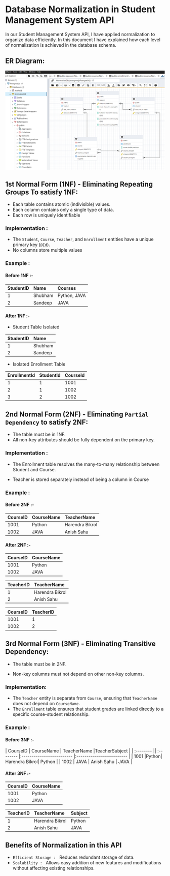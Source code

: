 
# Database Normalization in Student Management System API

In our Student Management System API, I have applied
normalization to organize data efficiently. In this document I have explained
how each level of normalization is achieved in the database schema.

## ER Diagram:

![ERD image](./Screenshots/ER_Diagram.png)

## 1st Normal Form (1NF) - Eliminating Repeating Groups To satisfy 1NF:

- Each table contains atomic (indivisible) values.
- Each column contains only a single type of data.
- Each row is uniquely identifiable

### Implementation : 
- The `Student`, `Course`, `Teacher`, and `Enrollment` entities have a unique primary key (`@Id`).
- No columns store multiple values

### Example : 
#### Before 1NF :- 

| StudentID |  Name                | Courses |
| :-------- |:------------------------- | :--------|
| 1| Shubham | Python, JAVA|
| 2 | Sandeep | JAVA |

#### After 1NF :-
- Student Table Isolated

| StudentID |  Name                |
| :-------- |:------------------------- |
| 1 | Shubham |
| 2 | Sandeep |

- Isolated Enrollment Table

| EnrollmentId |  StudentId                | CourseId |
| :-------- |:------------------------- | :--------|
| 1| 1 | 1001|
| 2 | 1 | 1002 |
| 3 | 2 | 1002 |


## 2nd Normal Form (2NF) - Eliminating `Partial Dependency` to satisfy 2NF:

- The table must be in 1NF.
- All non-key attributes should be fully dependent on the primary key.


### Implementation : 
- The Enrollment table resolves the many-to-many relationship between Student and Course.

- Teacher is stored separately instead of being a column in Course

### Example : 
#### Before 2NF :- 

| CourseID |  CourseName                | TeacherName |
| :-------- |:------------------------- | :--------|
| 1001| Python | Harendra Bikrol|
| 1002 | JAVA | Anish Sahu |

#### After 2NF :-
| CourseID |  CourseName                |
| :-------- |:------------------------- |
| 1001 | Python |
| 1002 | JAVA |

| TeacherID |  TeacherName                |
| :-------- |:------------------------- |
| 1 | Harendra Bikrol |
| 2 | Anish Sahu |

| CourseID |  TeacherID                |
| :-------- |:------------------------- |
| 1001 |1 |
| 1002 | 2 |


## 3rd Normal Form (3NF) - Eliminating Transitive Dependency:

- The table must be in 2NF.

- Non-key columns must not depend on other non-key columns.




### Implementation:
- The `Teacher` entity is separate from `Course`, ensuring that `TeacherName` does not depend on `CourseName`.
- The `Enrollment` table ensures that student grades are linked directly to a specific course-student relationship.

### Example : 
#### Before 3NF :- 
| CourseID | CourseName |  TeacherName                |TeacherSubject               |
| :-------- || :-------- |:------------------------- |:------------------------- |
| 1001 |Python| Harendra Bikrol| Python |
| 1002 | JAVA | Anish Sahu | JAVA |

#### After 3NF :-
| CourseID |  CourseName                |
| :-------- |:------------------------- |
| 1001 | Python |
| 1002 | JAVA |

| TeacherID |  TeacherName                | Subject |
| :-------- |:------------------------- | :--------|
| 1 | Harendra Bikrol | Python|
| 2 | Anish Sahu | JAVA |


## Benefits of Normalization in this API
- `Efficient Storage : ` Reduces redundant storage of data.
- `Scalability : ` Allows easy addition of new features and modifications without affecting existing relationships.




